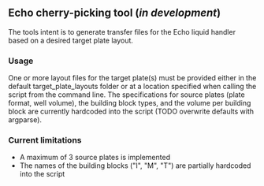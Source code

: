 ## Echo cherry-picking tool (_in development_)

The tools intent is to generate transfer files for the Echo liquid handler based on a desired target plate layout.

### Usage
One or more layout files for the target plate(s) must be provided either in the default target_plate_layouts folder 
or at a location specified when calling the script from the command line.
The specifications for source plates (plate format, well volume), the building block types, and the volume per building 
block are currently hardcoded into the script (TODO overwrite defaults with argparse).

### Current limitations

- A maximum of 3 source plates is implemented
- The names of the building blocks ("I", "M", "T") are partially hardcoded into the script
